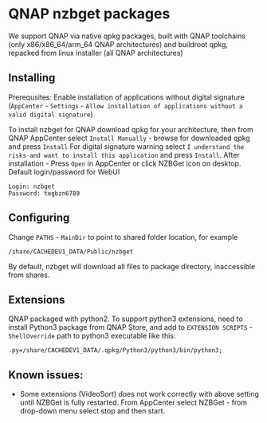 # QNAP nzbget packages

We support QNAP via native qpkg packages, built with QNAP toolchains (only x86/x86_64/arm_64 QNAP architectures) and buildroot qpkg, repacked from linux installer (all QNAP architectures)

## Installing

Prerequsites: Enable installation of applications without digital signature (`AppCenter` - `Settings` - `Allow installation of applications without a valid digital signature`)

To install nzbget for QNAP download qpkg for your architecture, then from QNAP AppCenter select `Install Manually` - browse for downloaded qpkg and press `Install`
For digital signature warning select `I understand the risks and want to install this application` and press `Install`.
After installation - Press `Open` in AppCenter or click NZBGet icon on desktop. Default login/password for WebUI
```
Login: nzbget
Password: tegbzn6789
```

## Configuring

Change `PATHS` - `MainDir` to point to shared folder location, for example
```
/share/CACHEDEV1_DATA/Public/nzbget
```
By default, nzbget will download all files to package directory, inaccessible from shares.

## Extensions

QNAP packaged with python2. To support python3 extensions, need to install Python3 package from QNAP Store, and add to `EXTENSION SCRIPTS` - `ShellOverride` path to python3 executable like this:
```
.py=/share/CACHEDEV1_DATA/.qpkg/Python3/python3/bin/python3;
```

## Known issues:

- Some extensions (VideoSort) does not work correctly with above setting until NZBGet is fully restarted. From AppCenter select NZBGet - from drop-down menu select stop and then start.

